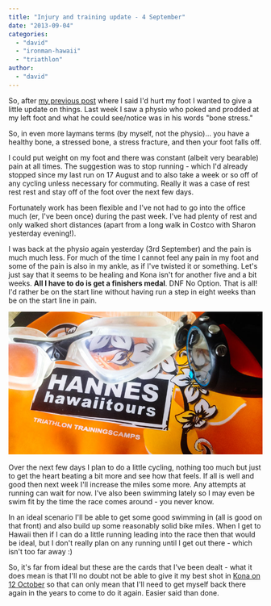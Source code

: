```yaml
---
title: "Injury and training update - 4 September"
date: "2013-09-04"
categories: 
  - "david"
  - "ironman-hawaii"
  - "triathlon"
author: 
  - "david"
---
```


So, after [my previous post](/2013/08/ouch-in-more-ways-than-one/ "Ouch... in more ways than one!") where I said I'd hurt my foot I wanted to give a little update on things. Last week I saw a physio who poked and prodded at my left foot and what he could see/notice was in his words "bone stress."

So, in even more laymans terms (by myself, not the physio)... you have a healthy bone, a stressed bone, a stress fracture, and then your foot falls off.

I could put weight on my foot and there was constant (albeit very bearable) pain at all times. The suggestion was to stop running - which I'd already stopped since my last run on 17 August and to also take a week or so off of any cycling unless necessary for commuting. Really it was a case of rest rest rest and stay off of the foot over the next few days.

Fortunately work has been flexible and I've not had to go into the office much (er, I've been once) during the past week. I've had plenty of rest and only walked short distances (apart from a long walk in Costco with Sharon yesterday evening!).

I was back at the physio again yesterday (3rd September) and the pain is much much less. For much of the time I cannot feel any pain in my foot and some of the pain is also in my ankle, as if I've twisted it or something. Let's just say that it seems to be healing and Kona isn't for another five and a bit weeks. **All I have to do is get a finishers medal**. DNF No Option. That is all! I'd rather be on the start line without having run a step in eight weeks than be on the start line in pain.

![2013-09-IMG_3374](/images/2013/2013-09-IMG_3374.jpg)

Over the next few days I plan to do a little cycling, nothing too much but just to get the heart beating a bit more and see how that feels. If all is well and good then next week I'll increase the miles some more. Any attempts at running can wait for now. I've also been swimming lately so I may even be swim fit by the time the race comes around - you never know.

In an ideal scenario I'll be able to get some good swimming in (all is good on that front) and also build up some reasonably solid bike miles. When I get to Hawaii then if I can do a little running leading into the race then that would be ideal, but I don't really plan on any running until I get out there - which isn't too far away :)

So, it's far from ideal but these are the cards that I've been dealt - what it does mean is that I'll no doubt not be able to give it my best shot in [Kona on 12 October](www.ironman.com/triathlon/events/americas/ironman/world-championship.aspx) so that can only mean that I'll need to get myself back there again in the years to come to do it again. Easier said than done.
